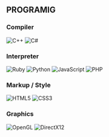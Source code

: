 ## PROGRAMIG
### Compiler
![C++](https://img.shields.io/badge/-C++-blue.svg?logo=cplusplus&style=flat)
![C#](https://img.shields.io/badge/-C%23-7C4785.svg?logo=csharp&style=flat)
### Interpreter
![Ruby](https://img.shields.io/badge/-Ruby-A22422.svg?logo=csharp&style=flat)
![Python](https://img.shields.io/badge/-Python-F9DC3E.svg?logo=python&style=flat)
![JavaScript](https://img.shields.io/badge/Javascript-333.svg?logo=javascript&style=flat)
![PHP](https://img.shields.io/badge/PHP-ccc.svg?logo=php&style=flat)
### Markup / Style
![HTML5](https://img.shields.io/badge/-HTML5-333.svg?logo=html5&style=flat)
![CSS3](https://img.shields.io/badge/-CSS3-1572B6.svg?logo=css3&style=flat)
### Graphics
![OpenGL](https://img.shields.io/badge/-OpenGL-black.svg?logo=opengl&style=flat)
![DirectX12](https://img.shields.io/badge/-DirectX12-8FB327.svg?logo=microsoft&style=flat)


<!--
**belmayze/belmayze** is a ✨ _special_ ✨ repository because its `README.md` (this file) appears on your GitHub profile.

Here are some ideas to get you started:

- 🔭 I’m currently working on ...
- 🌱 I’m currently learning ...
- 👯 I’m looking to collaborate on ...
- 🤔 I’m looking for help with ...
- 💬 Ask me about ...
- 📫 How to reach me: ...
- 😄 Pronouns: ...
- ⚡ Fun fact: ...
-->
